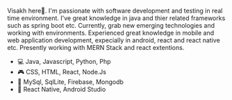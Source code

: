 Visakh here🖖. I'm passionate with software development and testing in real time environment. I've great knowledge in java and thier related frameworks such as spring boot etc. Currently, grab new emerging technologies and working with environments. Experienced great knowledge in mobile and web application development, expecially in android, react and react native etc. Presently working with MERN Stack and react extentions.
- 💻 Java, Javascript, Python, Php
- 🎮 CSS, HTML, React, Node.Js
- 📑 MySql, SqlLite, Firebase, Mongodb 
- 📱 React Native, Android Studio


<!---
VisakhVarghese/VisakhVarghese is a ✨ special ✨ repository because its `README.md` (this file) appears on your GitHub profile.
You can click the Preview link to take a look at your changes.
--->
